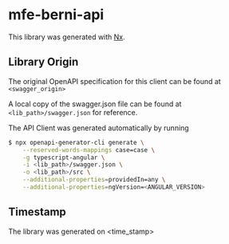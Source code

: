 # mfe-berni-api

This library was generated with [Nx](https://nx.dev).

## Library Origin

The original OpenAPI specification for this client can be found at `<swagger_origin>`

A local copy of the swagger.json file can be found at `<lib_path>/swagger.json` for reference.

The API Client was generated automatically by running

```bash
$ npx openapi-generator-cli generate \
    --reserved-words-mappings case=case \
    -g typescript-angular \
    -i <lib_path>/swagger.json \
    -o <lib_path>/src \
    --additional-properties=providedIn=any \
    --additional-properties=ngVersion=<ANGULAR_VERSION>
```

## Timestamp

The library was generated on <time_stamp>
